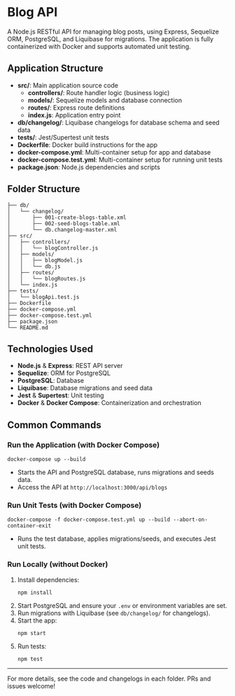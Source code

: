 # Blog API

A Node.js RESTful API for managing blog posts, using Express, Sequelize ORM, PostgreSQL, and Liquibase for migrations. The application is fully containerized with Docker and supports automated unit testing.

## Application Structure

- **src/**: Main application source code
  - **controllers/**: Route handler logic (business logic)
  - **models/**: Sequelize models and database connection
  - **routes/**: Express route definitions
  - **index.js**: Application entry point
- **db/changelog/**: Liquibase changelogs for database schema and seed data
- **tests/**: Jest/Supertest unit tests
- **Dockerfile**: Docker build instructions for the app
- **docker-compose.yml**: Multi-container setup for app and database
- **docker-compose.test.yml**: Multi-container setup for running unit tests
- **package.json**: Node.js dependencies and scripts

## Folder Structure

```
├── db/
│   └── changelog/
│       ├── 001-create-blogs-table.xml
│       ├── 002-seed-blogs-table.xml
│       └── db.changelog-master.xml
├── src/
│   ├── controllers/
│   │   └── blogController.js
│   ├── models/
│   │   ├── blogModel.js
│   │   └── db.js
│   ├── routes/
│   │   └── blogRoutes.js
│   └── index.js
├── tests/
│   └── blogApi.test.js
├── Dockerfile
├── docker-compose.yml
├── docker-compose.test.yml
├── package.json
└── README.md
```

## Technologies Used

- **Node.js** & **Express**: REST API server
- **Sequelize**: ORM for PostgreSQL
- **PostgreSQL**: Database
- **Liquibase**: Database migrations and seed data
- **Jest** & **Supertest**: Unit testing
- **Docker** & **Docker Compose**: Containerization and orchestration

## Common Commands

### Run the Application (with Docker Compose)

```
docker-compose up --build
```
- Starts the API and PostgreSQL database, runs migrations and seeds data.
- Access the API at `http://localhost:3000/api/blogs`

### Run Unit Tests (with Docker Compose)

```
docker-compose -f docker-compose.test.yml up --build --abort-on-container-exit
```
- Runs the test database, applies migrations/seeds, and executes Jest unit tests.

### Run Locally (without Docker)

1. Install dependencies:
   ```
   npm install
   ```
2. Start PostgreSQL and ensure your `.env` or environment variables are set.
3. Run migrations with Liquibase (see `db/changelog/` for changelogs).
4. Start the app:
   ```
   npm start
   ```
5. Run tests:
   ```
   npm test
   ```

---

For more details, see the code and changelogs in each folder. PRs and issues welcome!
